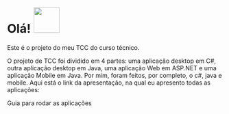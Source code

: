 # Olá! <img src="https://i.pinimg.com/originals/03/68/c2/0368c21a37cce3e3628ff8eeccc4e2a4.gif" width="60px">
Este é o projeto do meu TCC do curso técnico.

O projeto de TCC foi dividido em 4 partes: uma aplicação desktop em C#, outra aplicação desktop em Java, uma aplicação Web em ASP.NET e uma aplicação Mobile em Java. Por mim, foram feitos, por completo, o c#, java e mobile. Aqui está o link da apresentação, na qual eu apresento todas as aplicações: 

Guia para rodar as aplicações
